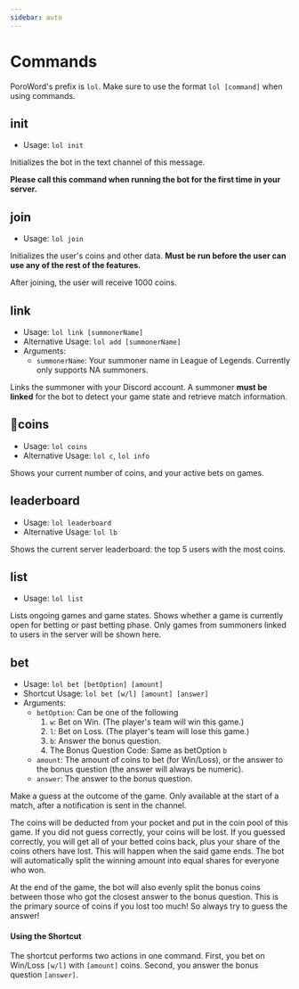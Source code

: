 ```yaml
---
sidebar: auto
---
```


# Commands

PoroWord's prefix is `lol`. Make sure to use the format `lol [command]` when using commands.

## init

- Usage: `lol init`

Initializes the bot in the text channel of this message.

**Please call this command when running the bot for the first time in your server.**

## join

- Usage: `lol join`

Initializes the user's coins and other data. **Must be run before the user can use any of the rest of the features.**

After joining, the user will receive 1000 coins.

## link

- Usage: `lol link [summonerName]`
- Alternative Usage: `lol add [summonerName]`
- Arguments:
    - `summonerName`: Your summoner name in League of Legends. Currently only supports NA summoners.

Links the summoner with your Discord account. A summoner **must be linked** for the bot to detect your game state and retrieve match information.

## coins

- Usage: `lol coins`
- Alternative Usage: `lol c`, `lol info`

Shows your current number of coins, and your active bets on games.

## leaderboard

- Usage: `lol leaderboard`
- Alternative Usage: `lol lb`

Shows the current server leaderboard: the top 5 users with the most coins.

## list

- Usage: `lol list`

Lists ongoing games and game states. Shows whether a game is currently open for betting or past betting phase. Only games from summoners linked to users in the server will be shown here.

## bet

- Usage: `lol bet [betOption] [amount]`
- Shortcut Usage: `lol bet [w/l] [amount] [answer]`
- Arguments:
    - `betOption`: Can be one of the following
        1. `w`: Bet on Win. (The player's team will win this game.)
        2. `l`: Bet on Loss. (The player's team will lose this game.)
        3. `b`: Answer the bonus question.
        4. The Bonus Question Code: Same as betOption `b`
    - `amount`: The amount of coins to bet (for Win/Loss), or the answer to the bonus question (the answer will always be numeric).
    - `answer`: The answer to the bonus question.

Make a guess at the outcome of the game. Only available at the start of a match, after a notification is sent in the channel.

The coins will be deducted from your pocket and put in the coin pool of this game. If you did not guess correctly, your coins will be lost. If you guessed correctly, you will get all of your betted coins back, plus your share of the coins others have lost. This will happen when the said game ends. The bot will automatically split the winning amount into equal shares for everyone who won.

At the end of the game, the bot will also evenly split the bonus coins between those who got the closest answer to the bonus question. This is the primary source of coins if you lost too much! So always try to guess the answer!

#### Using the Shortcut

The shortcut performs two actions in one command. First, you bet on Win/Loss `[w/l]` with `[amount]` coins. Second, you answer the bonus question `[answer]`.